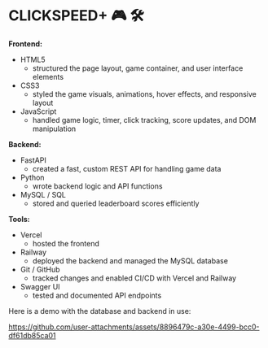 # CLICKSPEED+ 🎮 🛠️

**Frontend:**  
- HTML5 
  - structured the page layout, game container, and user interface elements  
- CSS3 
  - styled the game visuals, animations, hover effects, and responsive layout  
- JavaScript 
  - handled game logic, timer, click tracking, score updates, and DOM manipulation  

**Backend:**  
- FastAPI  
  - created a fast, custom REST API for handling game data  
- Python  
  - wrote backend logic and API functions  
- MySQL / SQL  
  - stored and queried leaderboard scores efficiently  

**Tools:**  
- Vercel  
  - hosted the frontend  
- Railway  
  - deployed the backend and managed the MySQL database  
- Git / GitHub  
  - tracked changes and enabled CI/CD with Vercel and Railway  
- Swagger UI  
  - tested and documented API endpoints  

Here is a demo with the database and backend in use:

https://github.com/user-attachments/assets/8896479c-a30e-4499-bcc0-df61db85ca01 

